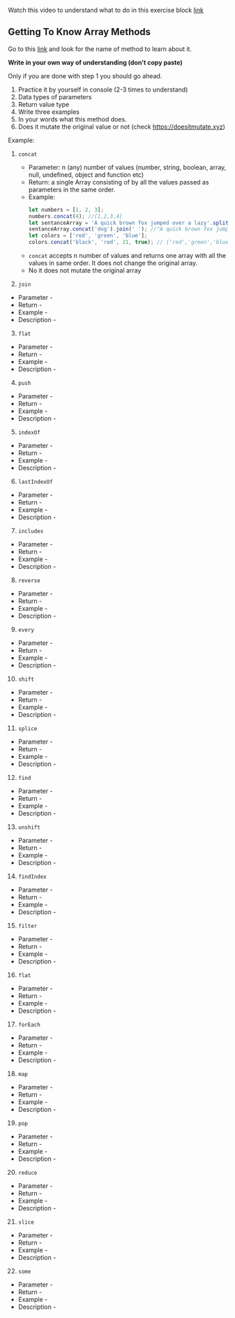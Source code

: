 Watch this video to understand what to do in this exercise block [link](https://www.youtube.com/watch?v=zGpplZj4zY0&feature=youtu.be)

## Getting To Know Array Methods

Go to this [link](https://developer.mozilla.org/en-US/docs/Web/JavaScript/Reference/Global_Objects/Array) and look for the name of method to learn about it.

**Write in your own way of understanding (don't copy paste)**

Only if you are done with step 1 you should go ahead.

1. Practice it by yourself in console (2-3 times to understand)
2. Data types of parameters
3. Return value type
4. Write three examples
5. In your words what this method does.
6. Does it mutate the original value or not (check https://doesitmutate.xyz)

Example:

1. `concat`

   - Parameter: n (any) number of values (number, string, boolean, array, null, undefined, object and function etc)
   - Return: a single Array consisting of by all the values passed as parameters in the same order.
   - Example:
     ```js
     let numbers = [1, 2, 3];
     numbers.concat(4); //[1,2,3,4]
     let sentanceArray = 'A quick brown fox jumped over a lazy'.split(' ');
     sentanceArray.concat('dog').join(' '); //"A quick brown fox jumped over a lazy dog"
     let colors = ['red', 'green', 'blue'];
     colors.concat('black', 'red', 21, true); // ['red','green','blue','black', 'red', 21, true]
     ```
   - `concat` accepts n number of values and returns one array with all the values in same order. It does not change the original array.
   - No it does not mutate the original array

2. `join`
- Parameter - 
- Return - 
- Example - 
- Description - 

3. `flat`
- Parameter - 
- Return - 
- Example - 
- Description - 

4. `push` 
- Parameter - 
- Return - 
- Example - 
- Description - 

5. `indexOf`
- Parameter - 
- Return - 
- Example - 
- Description - 

6. `lastIndexOf` 
- Parameter - 
- Return - 
- Example - 
- Description - 

7. `includes` 
- Parameter - 
- Return - 
- Example - 
- Description - 

8. `reverse`
- Parameter - 
- Return - 
- Example - 
- Description - 

9. `every`
- Parameter - 
- Return - 
- Example - 
- Description - 

10. `shift`
- Parameter - 
- Return - 
- Example - 
- Description - 

11. `splice`
- Parameter - 
- Return - 
- Example - 
- Description - 

12. `find`
- Parameter - 
- Return - 
- Example - 
- Description - 

13. `unshift`
- Parameter - 
- Return - 
- Example - 
- Description - 

14. `findIndex`
- Parameter - 
- Return - 
- Example - 
- Description - 

15. `filter`
- Parameter - 
- Return - 
- Example - 
- Description - 

16. `flat`
- Parameter - 
- Return - 
- Example - 
- Description - 

17. `forEach`
- Parameter - 
- Return - 
- Example - 
- Description - 

18. `map`
- Parameter - 
- Return - 
- Example - 
- Description - 

19. `pop`
- Parameter - 
- Return - 
- Example - 
- Description - 

20. `reduce`
- Parameter - 
- Return - 
- Example - 
- Description - 

21. `slice`
- Parameter - 
- Return - 
- Example - 
- Description - 

22. `some`
- Parameter - 
- Return - 
- Example - 
- Description - 


